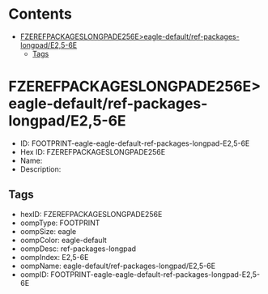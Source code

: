 



Contents
========

* [FZEREFPACKAGESLONGPADE256E>eagle-default/ref-packages-longpad/E2,5-6E](#fzerefpackageslongpade256eeagle-defaultref-packages-longpade25-6e)
	* [Tags](#tags)

# FZEREFPACKAGESLONGPADE256E>eagle-default/ref-packages-longpad/E2,5-6E

- ID: FOOTPRINT-eagle-eagle-default-ref-packages-longpad-E2,5-6E
- Hex ID: FZEREFPACKAGESLONGPADE256E
- Name: 
- Description: 

## Tags

- hexID: FZEREFPACKAGESLONGPADE256E
- oompType: FOOTPRINT
- oompSize: eagle
- oompColor: eagle-default
- oompDesc: ref-packages-longpad
- oompIndex: E2,5-6E
- oompName: eagle-default/ref-packages-longpad/E2,5-6E
- oompID: FOOTPRINT-eagle-eagle-default-ref-packages-longpad-E2,5-6E
